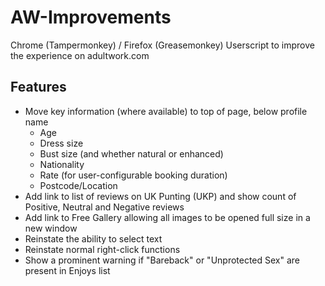 # AW-Improvements
Chrome (Tampermonkey) / Firefox (Greasemonkey) Userscript to improve the experience on adultwork.com

## Features
* Move key information (where available) to top of page, below profile name
  * Age
  * Dress size
  * Bust size (and whether natural or enhanced)
  * Nationality
  * Rate (for user-configurable booking duration)
  * Postcode/Location
* Add link to list of reviews on UK Punting (UKP) and show count of Positive, Neutral and Negative reviews
* Add link to Free Gallery allowing all images to be opened full size in a new window
* Reinstate the ability to select text
* Reinstate normal right-click functions
* Show a prominent warning if "Bareback" or "Unprotected Sex" are present in Enjoys list
